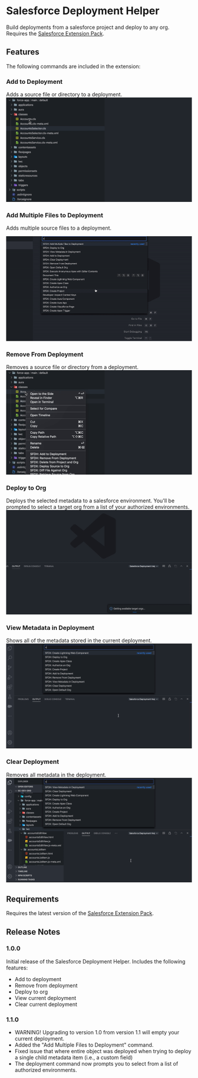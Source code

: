 # Salesforce Deployment Helper

Build deployments from a salesforce project and deploy to any org. Requires the [Salesforce Extension Pack](https://marketplace.visualstudio.com/items?itemName=salesforce.salesforcedx-vscode).

## Features

The following commands are included in the extension:

### Add to Deployment

Adds a source file or directory to a deployment.
![Add to Deployment](images/add-to-deployment.gif)

### Add Multiple Files to Deployment

Adds multiple source files to a deployment.

![Add Multiple Files to Deployment](images/add-multiple-to-deployment.gif)

### Remove From Deployment

Removes a source file or directory from a deployment.
![Remove From Deployment](images/remove-from-deployment.gif)

### Deploy to Org

Deploys the selected metadata to a salesforce environment. You'll be prompted to select a target org from a list of your authorized environments.
![Deploy](images/deploy-metadata.gif)

### View Metadata in Deployment

Shows all of the metadata stored in the current deployment.
![Deploy](images/view-metadata.gif)

### Clear Deployment

Removes all metadata in the deployment.
![Deploy](images/clear-deployment.gif)

## Requirements

Requires the latest version of the [Salesforce Extension Pack](https://marketplace.visualstudio.com/items?itemName=salesforce.salesforcedx-vscode).

## Release Notes

### 1.0.0

Initial release of the Salesforce Deployment Helper. Includes the following features:

-   Add to deployment
-   Remove from deployment
-   Deploy to org
-   View current deployment
-   Clear current deployment

### 1.1.0

-   WARNING! Upgrading to version 1.0 from version 1.1 will empty your current deployment.
-   Added the "Add Multiple Files to Deployment" command.
-   Fixed issue that where entire object was deployed when trying to deploy a single child metadata item (i.e., a custom field)
-   The deployment command now prompts you to select from a list of authorized environments.
